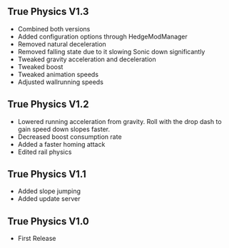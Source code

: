 ## True Physics V1.3
- Combined both versions
- Added configuration options through HedgeModManager
- Removed natural deceleration
- Removed falling state due to it slowing Sonic down significantly
- Tweaked gravity acceleration and deceleration
- Tweaked boost
- Tweaked animation speeds
- Adjusted wallrunning speeds

## True Physics V1.2
- Lowered running acceleration from gravity. Roll with the drop dash to gain speed down slopes faster.
- Decreased boost consumption rate
- Added a faster homing attack
- Edited rail physics

## True Physics V1.1
- Added slope jumping
- Added update server

## True Physics V1.0
- First Release
